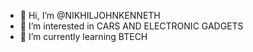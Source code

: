 - 👋 Hi, I’m @NIKHILJOHNKENNETH
- 👀 I’m interested in CARS AND ELECTRONIC GADGETS
- 🌱 I’m currently learning BTECH
